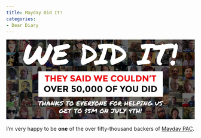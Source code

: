```yaml
---
title: Mayday Did It!
categories:
- Dear Diary
---
```


![](/assets/posts/2014/mayday-we-did-it.jpg)
  



I’m very happy to be **one** of the over fifty-thousand backers of [Mayday PAC](https://mayday.us).
